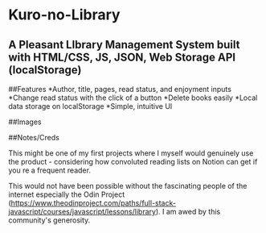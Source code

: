 # Kuro-no-Library
## A Pleasant LIbrary Management System built with HTML/CSS, JS, JSON, Web Storage API (localStorage)

##Features 
*Author, title, pages, read status, and enjoyment inputs
*Change read status with the click of a button 
*Delete books easily 
*Local data storage on localStorage 
*Simple, intuitive UI 

##Images 
 
 

##Notes/Creds

This might be one of my first projects where I myself would genuinely use the product - considering how convoluted reading lists on Notion can get if you re a frequent reader. 

This would not have been possible without the fascinating people of the internet especially the Odin Project (https://www.theodinproject.com/paths/full-stack-javascript/courses/javascript/lessons/library). I am awed by this community's generosity. 



